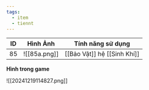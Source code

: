 ```yaml
---
tags:
  - item
  - tiennt
---
```


| ID  | Hình Ảnh     | Tính năng sử dụng           |
| --- | ------------ | --------------------------- |
| 85  | ![[85a.png]] | [[Bảo Vật]] hệ [[Sinh Khí]] |

**Hình trong game**

![[20241219114827.png]]